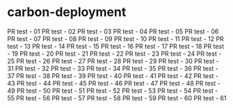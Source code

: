 carbon-deployment
=================

PR test - 01
PR test - 02
PR test - 03
PR test - 04
PR test - 05
PR test - 06
PR test - 07
PR test - 08
PR test - 09
PR test - 10
PR test - 11
PR test - 12
PR test - 13
PR test - 14
PR test - 15
PR test - 16
PR test - 17
PR test - 18
PR test - 19
PR test - 20
PR test - 21
PR test - 22
PR test - 23
PR test - 24
PR test - 25
PR test - 26
PR test - 27
PR test - 28
PR test - 29
PR test - 30
PR test - 31
PR test - 32
PR test - 33
PR test - 34
PR test - 35
PR test - 36
PR test - 37
PR test - 38
PR test - 39
PR test - 40
PR test - 41
PR test - 42
PR test - 43
PR test - 44
PR test - 45
PR test - 46
PR test - 47
PR test - 48
PR test - 49
PR test - 50
PR test - 51
PR test - 52
PR test - 53
PR test - 54
PR test - 55
PR test - 56
PR test - 57
PR test - 58
PR test - 59
PR test - 60
PR test - 61
